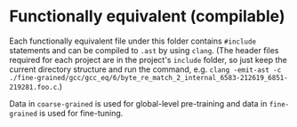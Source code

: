 # Functionally equivalent (compilable)



Each functionally equivalent file under this folder contains `#include` statements and can be compiled to `.ast` by using `clang`. (The header files required for each project are in the project's `include` folder, so just keep the current directory structure and run the command, e.g. `clang -emit-ast -c ./fine-grained/gcc/gcc_eq/6/byte_re_match_2_internal_6583-212619_6851-219281.foo.c`.)



Data in `coarse-grained` is used for global-level pre-training and data in `fine-grained` is used for fine-tuning.


